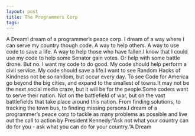 ```yaml
---
layout: post
title: The Programmers Corp
tags: 
---
```

A DreamI dream of a programmer’s peace corp. I dream of a way where I can serve my country though code. A way to help others. A way to use code to save a life. A way to help those who have fallen.I know that I could use my code to help some Senator gain votes. Or help with some battle drone. But no. I want my code to do good. My code should help perform a civil service. My code should save a life.I want to see Random Hacks of Kindness not be so random, but occur every day. To see Code for America go beyond the big cities, and expand to the smallest of towns.It may not be the next social media craze, but it will be for the people.Some coders want to serve their nation. Not on the battlefield of war, but on the vast battlefields that take place around this nation. From finding solutions, to tracking the town bus, to finding missing persons.I dream of a programmer’s peace corp to tackle as many problems as possible and live out the call to action by President Kennedy:“Ask not what your country can do for you - ask what you can do for your country.”A Dream
